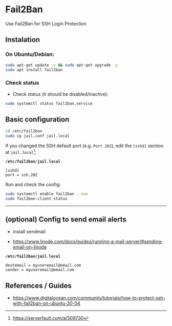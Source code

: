 # Fail2Ban

<!-- toc -->

Use Fail2Ban for SSH Login Protection

## Instalation

### On Ubuntu/Debian:

```sh
sudo apt-get update -y && sudo apt-get upgrade -y
sudo apt install fail2ban
```

### Check status

- Check status (it should be disabled/inactive):

```sh
sudo systemctl status fail2ban.service
```

## Basic configuration

```sh
cd /etc/fail2ban
sudo cp jail.conf jail.local
```

If you changed the SSH default port (e.g. `Port 202`), edit the `[sshd]` section at `jail.local`[^1]:

**`/etc/fail2ban/jail.local`**
```
[sshd]
port = ssh,202
```

Run and check the config:

```sh
sudo systemctl enable fail2ban --now
sudo fail2ban-client status
```

---

## (optional) Config to send email alerts

- install sendmail

- https://www.linode.com/docs/guides/running-a-mail-server/#sending-email-on-linode

**`/etc/fail2ban/jail.local`**
```
destemail = myuseremail@email.com
sender = myuseremail@email.com
```

## References / Guides

- https://www.digitalocean.com/community/tutorials/how-to-protect-ssh-with-fail2ban-on-ubuntu-20-04

[^1]: https://serverfault.com/a/509730
